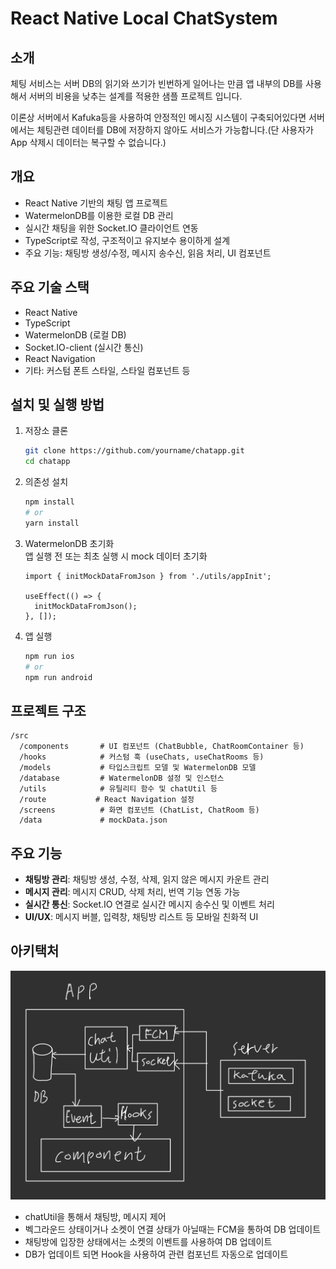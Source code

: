 
# React Native Local ChatSystem
## 소개
체팅 서비스는 서버 DB의 읽기와 쓰기가 빈번하게 일어나는 만큼 앱 내부의 DB를 사용해서 서버의 비용을 낮추는 설계를 적용한 샘플 프로젝트 입니다.

이론상 서버에서 Kafuka등을 사용하여 안정적인 메시징 시스템이 구축되어있다면 서버에서는 체팅관련 데이터를 DB에 저장하지 않아도 서비스가 가능합니다.(단 사용자가 App 삭제시 데이터는 복구할 수 없습니다.)

## 개요

- React Native 기반의 채팅 앱 프로젝트
- WatermelonDB를 이용한 로컬 DB 관리
- 실시간 채팅을 위한 Socket.IO 클라이언트 연동
- TypeScript로 작성, 구조적이고 유지보수 용이하게 설계
- 주요 기능: 채팅방 생성/수정, 메시지 송수신, 읽음 처리, UI 컴포넌트

## 주요 기술 스택

- React Native
- TypeScript
- WatermelonDB (로컬 DB)
- Socket.IO-client (실시간 통신)
- React Navigation
- 기타: 커스텀 폰트 스타일, 스타일 컴포넌트 등

## 설치 및 실행 방법

1. 저장소 클론
   ```bash
   git clone https://github.com/yourname/chatapp.git
   cd chatapp
   ```

2. 의존성 설치
   ```bash
   npm install
   # or
   yarn install
   ```

3. WatermelonDB 초기화  
   앱 실행 전 또는 최초 실행 시 mock 데이터 초기화
   ```tsx
   import { initMockDataFromJson } from './utils/appInit';

   useEffect(() => {
     initMockDataFromJson();
   }, []);
   ```

4. 앱 실행
   ```bash
   npm run ios
   # or
   npm run android
   ```

## 프로젝트 구조

```
/src
  /components       # UI 컴포넌트 (ChatBubble, ChatRoomContainer 등)
  /hooks            # 커스텀 훅 (useChats, useChatRooms 등)
  /models           # 타입스크립트 모델 및 WatermelonDB 모델
  /database         # WatermelonDB 설정 및 인스턴스
  /utils            # 유틸리티 함수 및 chatUtil 등
  /route           # React Navigation 설정
  /screens          # 화면 컴포넌트 (ChatList, ChatRoom 등)
  /data             # mockData.json
```

## 주요 기능

- **채팅방 관리**: 채팅방 생성, 수정, 삭제, 읽지 않은 메시지 카운트 관리
- **메시지 관리**: 메시지 CRUD, 삭제 처리, 번역 기능 연동 가능
- **실시간 통신**: Socket.IO 연결로 실시간 메시지 송수신 및 이벤트 처리
- **UI/UX**: 메시지 버블, 입력창, 채팅방 리스트 등 모바일 친화적 UI

## 아키택처
![아키텍처](./architecture.jpg)
- chatUtil을 통해서 채팅방, 메시지 제어
- 벡그라운드 상태이거나 소켓이 연결 상태가 아닐때는 FCM을 통하여 DB 업데이트
- 채팅방에 입장한 상태에서는 소켓의 이벤트를 사용하여 DB 업데이트
- DB가 업데이트 되면 Hook을 사용하여 관련 컴포넌트 자동으로 업데이트
